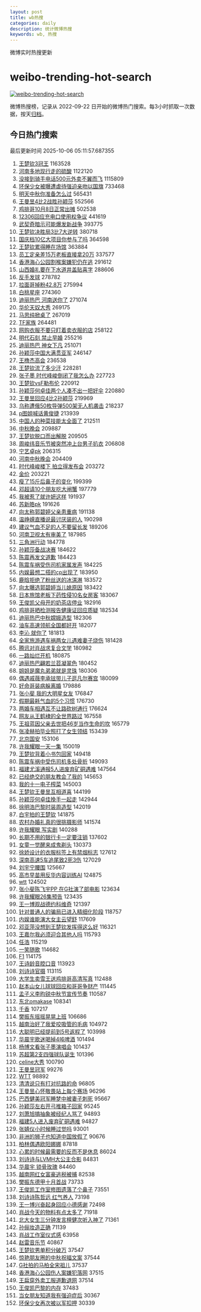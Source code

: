 ```yaml
---
layout: post
title: wb热搜
categories: daily
description: 统计微博热搜
keywords: wb, 热搜
---
```


微博实时热搜更新

# weibo-trending-hot-search

[![weibo-trending-hot-search](https://github.com/ameizi/weibo-trending-hot-search/actions/workflows/ci.yml/badge.svg)](https://github.com/ameizi/weibo-trending-hot-search/actions/workflows/ci.yml)

微博热搜榜，记录从 2022-09-22 日开始的微博热门搜索。每3小时抓取一次数据，按天[归档](./archives)。

## 今日热门搜索

<!-- BEGIN --> 
最后更新时间 2025-10-06 05:11:57.687355 
1. [王楚钦3冠王](https://s.weibo.com/weibo?q=%E7%8E%8B%E6%A5%9A%E9%92%A63%E5%86%A0%E7%8E%8B&t=31&band_rank=1&Refer=top) 1163528
1. [河南多地现行走的硫酸](https://s.weibo.com/weibo?q=%23%E6%B2%B3%E5%8D%97%E5%A4%9A%E5%9C%B0%E7%8E%B0%E8%A1%8C%E8%B5%B0%E7%9A%84%E7%A1%AB%E9%85%B8%23&t=31&band_rank=1&Refer=top) 1122120
1. [没接到骑手电话500元外卖不翼而飞](https://s.weibo.com/weibo?q=%23%E6%B2%A1%E6%8E%A5%E5%88%B0%E9%AA%91%E6%89%8B%E7%94%B5%E8%AF%9D500%E5%85%83%E5%A4%96%E5%8D%96%E4%B8%8D%E7%BF%BC%E8%80%8C%E9%A3%9E%23&t=31&band_rank=1&Refer=top) 1115809
1. [环保少女被曝遭虐待强迫亲吻以国旗](https://s.weibo.com/weibo?q=%23%E7%8E%AF%E4%BF%9D%E5%B0%91%E5%A5%B3%E8%A2%AB%E6%9B%9D%E9%81%AD%E8%99%90%E5%BE%85%E5%BC%BA%E8%BF%AB%E4%BA%B2%E5%90%BB%E4%BB%A5%E5%9B%BD%E6%97%97%23&t=31&band_rank=2&Refer=top) 733468
1. [明天中秋你准备怎么过](https://s.weibo.com/weibo?q=%23%E6%98%8E%E5%A4%A9%E4%B8%AD%E7%A7%8B%E4%BD%A0%E5%87%86%E5%A4%87%E6%80%8E%E4%B9%88%E8%BF%87%23&t=31&band_rank=3&Refer=top) 565431
1. [王曼昱4比2战胜孙颖莎](https://s.weibo.com/weibo?q=%23%E7%8E%8B%E6%9B%BC%E6%98%B14%E6%AF%942%E6%88%98%E8%83%9C%E5%AD%99%E9%A2%96%E8%8E%8E%23&t=31&band_rank=4&Refer=top) 552566
1. [鸡排哥10月8日正常出摊](https://s.weibo.com/weibo?q=%23%E9%B8%A1%E6%8E%92%E5%93%A510%E6%9C%888%E6%97%A5%E6%AD%A3%E5%B8%B8%E5%87%BA%E6%91%8A%23&t=31&band_rank=2&Refer=top) 502538
1. [12306回应充电口使用权争议](https://s.weibo.com/weibo?q=%2312306%E5%9B%9E%E5%BA%94%E5%85%85%E7%94%B5%E5%8F%A3%E4%BD%BF%E7%94%A8%E6%9D%83%E4%BA%89%E8%AE%AE%23&t=31&band_rank=5&Refer=top) 441619
1. [武契奇暗示可能爆发新战争](https://s.weibo.com/weibo?q=%23%E6%AD%A6%E5%A5%91%E5%A5%87%E6%9A%97%E7%A4%BA%E5%8F%AF%E8%83%BD%E7%88%86%E5%8F%91%E6%96%B0%E6%88%98%E4%BA%89%23&t=31&band_rank=1&Refer=top) 393775
1. [王楚钦决胜局3比7大逆转](https://s.weibo.com/weibo?q=%23%E7%8E%8B%E6%A5%9A%E9%92%A6%E5%86%B3%E8%83%9C%E5%B1%803%E6%AF%947%E5%A4%A7%E9%80%86%E8%BD%AC%23&t=31&band_rank=4&Refer=top) 380718
1. [国庆档10亿大项目你参与了吗](https://s.weibo.com/weibo?q=%23%E5%9B%BD%E5%BA%86%E6%A1%A310%E4%BA%BF%E5%A4%A7%E9%A1%B9%E7%9B%AE%E4%BD%A0%E5%8F%82%E4%B8%8E%E4%BA%86%E5%90%97%23&t=31&band_rank=3&Refer=top) 364598
1. [王楚钦累得睡在场馆](https://s.weibo.com/weibo?q=%E7%8E%8B%E6%A5%9A%E9%92%A6%E7%B4%AF%E5%BE%97%E7%9D%A1%E5%9C%A8%E5%9C%BA%E9%A6%86&t=31&band_rank=4&Refer=top) 363884
1. [员工定亲差15万老板直接拿20万](https://s.weibo.com/weibo?q=%23%E5%91%98%E5%B7%A5%E5%AE%9A%E4%BA%B2%E5%B7%AE15%E4%B8%87%E8%80%81%E6%9D%BF%E7%9B%B4%E6%8E%A5%E6%8B%BF20%E4%B8%87%23&t=31&band_rank=5&Refer=top) 337577
1. [香港海心公园割喉案嫌犯仍在逃](https://s.weibo.com/weibo?q=%23%E9%A6%99%E6%B8%AF%E6%B5%B7%E5%BF%83%E5%85%AC%E5%9B%AD%E5%89%B2%E5%96%89%E6%A1%88%E5%AB%8C%E7%8A%AF%E4%BB%8D%E5%9C%A8%E9%80%83%23&t=31&band_rank=6&Refer=top) 291612
1. [山西婚礼要在下水道井盖贴喜字](https://s.weibo.com/weibo?q=%23%E5%B1%B1%E8%A5%BF%E5%A9%9A%E7%A4%BC%E8%A6%81%E5%9C%A8%E4%B8%8B%E6%B0%B4%E9%81%93%E4%BA%95%E7%9B%96%E8%B4%B4%E5%96%9C%E5%AD%97%23&t=31&band_rank=7&Refer=top) 288606
1. [反手发球](https://s.weibo.com/weibo?q=%E5%8F%8D%E6%89%8B%E5%8F%91%E7%90%83&t=31&band_rank=6&Refer=top) 278782
1. [拉面哥掉粉42.8万](https://s.weibo.com/weibo?q=%23%E6%8B%89%E9%9D%A2%E5%93%A5%E6%8E%89%E7%B2%8942.8%E4%B8%87%23&t=31&band_rank=9&Refer=top) 275994
1. [白桃星座](https://s.weibo.com/weibo?q=%23%E7%99%BD%E6%A1%83%E6%98%9F%E5%BA%A7%23&t=31&band_rank=10&Refer=top) 274360
1. [迪丽热巴 河南送你了](https://s.weibo.com/weibo?q=%E8%BF%AA%E4%B8%BD%E7%83%AD%E5%B7%B4%20%E6%B2%B3%E5%8D%97%E9%80%81%E4%BD%A0%E4%BA%86&t=31&band_rank=11&Refer=top) 271074
1. [华伦天奴大秀](https://s.weibo.com/weibo?q=%E5%8D%8E%E4%BC%A6%E5%A4%A9%E5%A5%B4%E5%A4%A7%E7%A7%80&t=31&band_rank=12&Refer=top) 269175
1. [马思纯掀桌了](https://s.weibo.com/weibo?q=%E9%A9%AC%E6%80%9D%E7%BA%AF%E6%8E%80%E6%A1%8C%E4%BA%86&t=31&band_rank=12&Refer=top) 267019
1. [TF家族](https://s.weibo.com/weibo?q=TF%E5%AE%B6%E6%97%8F&t=31&band_rank=14&Refer=top) 264481
1. [网购衣服不要只盯着卖衣服的店](https://s.weibo.com/weibo?q=%23%E7%BD%91%E8%B4%AD%E8%A1%A3%E6%9C%8D%E4%B8%8D%E8%A6%81%E5%8F%AA%E7%9B%AF%E7%9D%80%E5%8D%96%E8%A1%A3%E6%9C%8D%E7%9A%84%E5%BA%97%23&t=31&band_rank=15&Refer=top) 258122
1. [明代石刻 禁止早婚](https://s.weibo.com/weibo?q=%E6%98%8E%E4%BB%A3%E7%9F%B3%E5%88%BB%20%E7%A6%81%E6%AD%A2%E6%97%A9%E5%A9%9A&t=31&band_rank=6&Refer=top) 255216
1. [迪丽热巴 神女下凡](https://s.weibo.com/weibo?q=%E8%BF%AA%E4%B8%BD%E7%83%AD%E5%B7%B4%20%E7%A5%9E%E5%A5%B3%E4%B8%8B%E5%87%A1&t=31&band_rank=11&Refer=top) 251071
1. [孙颖莎中国大满贯亚军](https://s.weibo.com/weibo?q=%23%E5%AD%99%E9%A2%96%E8%8E%8E%E4%B8%AD%E5%9B%BD%E5%A4%A7%E6%BB%A1%E8%B4%AF%E4%BA%9A%E5%86%9B%23&t=31&band_rank=7&Refer=top) 246147
1. [王橹杰高会](https://s.weibo.com/weibo?q=%E7%8E%8B%E6%A9%B9%E6%9D%B0%E9%AB%98%E4%BC%9A&t=31&band_rank=27&Refer=top) 236538
1. [王楚钦流了多少汗](https://s.weibo.com/weibo?q=%E7%8E%8B%E6%A5%9A%E9%92%A6%E6%B5%81%E4%BA%86%E5%A4%9A%E5%B0%91%E6%B1%97&t=31&band_rank=7&Refer=top) 228281
1. [张子墨 时代峰峻倒闭了我怎么办](https://s.weibo.com/weibo?q=%E5%BC%A0%E5%AD%90%E5%A2%A8%20%E6%97%B6%E4%BB%A3%E5%B3%B0%E5%B3%BB%E5%80%92%E9%97%AD%E4%BA%86%E6%88%91%E6%80%8E%E4%B9%88%E5%8A%9E&t=31&band_rank=18&Refer=top) 227723
1. [王楚钦vsF勒布伦](https://s.weibo.com/weibo?q=%E7%8E%8B%E6%A5%9A%E9%92%A6vsF%E5%8B%92%E5%B8%83%E4%BC%A6&t=31&band_rank=8&Refer=top) 220912
1. [孙颖莎何卓佳两个人凑不出一把好伞](https://s.weibo.com/weibo?q=%E5%AD%99%E9%A2%96%E8%8E%8E%E4%BD%95%E5%8D%93%E4%BD%B3%E4%B8%A4%E4%B8%AA%E4%BA%BA%E5%87%91%E4%B8%8D%E5%87%BA%E4%B8%80%E6%8A%8A%E5%A5%BD%E4%BC%9E&t=31&band_rank=19&Refer=top) 220880
1. [王曼昱回应4比2孙颖莎](https://s.weibo.com/weibo?q=%23%E7%8E%8B%E6%9B%BC%E6%98%B1%E5%9B%9E%E5%BA%944%E6%AF%942%E5%AD%99%E9%A2%96%E8%8E%8E%23&t=31&band_rank=9&Refer=top) 219969
1. [乌称遭俄50枚导弹500架无人机袭击](https://s.weibo.com/weibo?q=%23%E4%B9%8C%E7%A7%B0%E9%81%AD%E4%BF%8450%E6%9E%9A%E5%AF%BC%E5%BC%B9500%E6%9E%B6%E6%97%A0%E4%BA%BA%E6%9C%BA%E8%A2%AD%E5%87%BB%23&t=31&band_rank=10&Refer=top) 218237
1. [p图姐喊话黄俊捷](https://s.weibo.com/weibo?q=p%E5%9B%BE%E5%A7%90%E5%96%8A%E8%AF%9D%E9%BB%84%E4%BF%8A%E6%8D%B7&t=31&band_rank=13&Refer=top) 213939
1. [中国人的种菜技能太全面了](https://s.weibo.com/weibo?q=%23%E4%B8%AD%E5%9B%BD%E4%BA%BA%E7%9A%84%E7%A7%8D%E8%8F%9C%E6%8A%80%E8%83%BD%E5%A4%AA%E5%85%A8%E9%9D%A2%E4%BA%86%23&t=31&band_rank=14&Refer=top) 212511
1. [中秋晚会](https://s.weibo.com/weibo?q=%E4%B8%AD%E7%A7%8B%E6%99%9A%E4%BC%9A&t=31&band_rank=15&Refer=top) 209887
1. [王楚钦脱口而出解脱](https://s.weibo.com/weibo?q=%E7%8E%8B%E6%A5%9A%E9%92%A6%E8%84%B1%E5%8F%A3%E8%80%8C%E5%87%BA%E8%A7%A3%E8%84%B1&t=31&band_rank=16&Refer=top) 209505
1. [周峻纬音乐节被突然冲上台男子扒衣](https://s.weibo.com/weibo?q=%23%E5%91%A8%E5%B3%BB%E7%BA%AC%E9%9F%B3%E4%B9%90%E8%8A%82%E8%A2%AB%E7%AA%81%E7%84%B6%E5%86%B2%E4%B8%8A%E5%8F%B0%E7%94%B7%E5%AD%90%E6%89%92%E8%A1%A3%23&t=31&band_rank=40&Refer=top) 206808
1. [宁艺卓pk](https://s.weibo.com/weibo?q=%E5%AE%81%E8%89%BA%E5%8D%93pk&t=31&band_rank=18&Refer=top) 206315
1. [河南中秋晚会](https://s.weibo.com/weibo?q=%23%E6%B2%B3%E5%8D%97%E4%B8%AD%E7%A7%8B%E6%99%9A%E4%BC%9A%23&t=31&band_rank=19&Refer=top) 204409
1. [时代峰峻楼下 拍立得发布会](https://s.weibo.com/weibo?q=%E6%97%B6%E4%BB%A3%E5%B3%B0%E5%B3%BB%E6%A5%BC%E4%B8%8B%20%E6%8B%8D%E7%AB%8B%E5%BE%97%E5%8F%91%E5%B8%83%E4%BC%9A&t=31&band_rank=20&Refer=top) 203272
1. [金价](https://s.weibo.com/weibo?q=%E9%87%91%E4%BB%B7&t=31&band_rank=21&Refer=top) 203221
1. [瘦了15斤后鼻子的变化](https://s.weibo.com/weibo?q=%E7%98%A6%E4%BA%8615%E6%96%A4%E5%90%8E%E9%BC%BB%E5%AD%90%E7%9A%84%E5%8F%98%E5%8C%96&t=31&band_rank=22&Refer=top) 199399
1. [邓超请10个朋友吃大闸蟹](https://s.weibo.com/weibo?q=%23%E9%82%93%E8%B6%85%E8%AF%B710%E4%B8%AA%E6%9C%8B%E5%8F%8B%E5%90%83%E5%A4%A7%E9%97%B8%E8%9F%B9%23&t=31&band_rank=23&Refer=top) 197779
1. [我被惹了就许妍这样](https://s.weibo.com/weibo?q=%E6%88%91%E8%A2%AB%E6%83%B9%E4%BA%86%E5%B0%B1%E8%AE%B8%E5%A6%8D%E8%BF%99%E6%A0%B7&t=31&band_rank=20&Refer=top) 191937
1. [苏新皓pk](https://s.weibo.com/weibo?q=%E8%8B%8F%E6%96%B0%E7%9A%93pk&t=31&band_rank=24&Refer=top) 191626
1. [向太称郭碧婷父亲患重病](https://s.weibo.com/weibo?q=%23%E5%90%91%E5%A4%AA%E7%A7%B0%E9%83%AD%E7%A2%A7%E5%A9%B7%E7%88%B6%E4%BA%B2%E6%82%A3%E9%87%8D%E7%97%85%23&t=31&band_rank=25&Refer=top) 191138
1. [温峥嵘直播说最讨厌装的人](https://s.weibo.com/weibo?q=%23%E6%B8%A9%E5%B3%A5%E5%B5%98%E7%9B%B4%E6%92%AD%E8%AF%B4%E6%9C%80%E8%AE%A8%E5%8E%8C%E8%A3%85%E7%9A%84%E4%BA%BA%23&t=31&band_rank=21&Refer=top) 190298
1. [建议气血不足的人不要留长发](https://s.weibo.com/weibo?q=%23%E5%BB%BA%E8%AE%AE%E6%B0%94%E8%A1%80%E4%B8%8D%E8%B6%B3%E7%9A%84%E4%BA%BA%E4%B8%8D%E8%A6%81%E7%95%99%E9%95%BF%E5%8F%91%23&t=31&band_rank=22&Refer=top) 189206
1. [河南卫视太有审美了](https://s.weibo.com/weibo?q=%E6%B2%B3%E5%8D%97%E5%8D%AB%E8%A7%86%E5%A4%AA%E6%9C%89%E5%AE%A1%E7%BE%8E%E4%BA%86&t=31&band_rank=23&Refer=top) 187985
1. [三角洲行动](https://s.weibo.com/weibo?q=%E4%B8%89%E8%A7%92%E6%B4%B2%E8%A1%8C%E5%8A%A8&t=31&band_rank=8&Refer=top) 184778
1. [孙颖莎备战决赛](https://s.weibo.com/weibo?q=%E5%AD%99%E9%A2%96%E8%8E%8E%E5%A4%87%E6%88%98%E5%86%B3%E8%B5%9B&t=31&band_rank=9&Refer=top) 184622
1. [陈震再发文道歉](https://s.weibo.com/weibo?q=%23%E9%99%88%E9%9C%87%E5%86%8D%E5%8F%91%E6%96%87%E9%81%93%E6%AD%89%23&t=31&band_rank=10&Refer=top) 184423
1. [陈震车祸受伤司机家属发声](https://s.weibo.com/weibo?q=%23%E9%99%88%E9%9C%87%E8%BD%A6%E7%A5%B8%E5%8F%97%E4%BC%A4%E5%8F%B8%E6%9C%BA%E5%AE%B6%E5%B1%9E%E5%8F%91%E5%A3%B0%23&t=31&band_rank=11&Refer=top) 184225
1. [内娱最想二搭的cp出现了](https://s.weibo.com/weibo?q=%E5%86%85%E5%A8%B1%E6%9C%80%E6%83%B3%E4%BA%8C%E6%90%AD%E7%9A%84cp%E5%87%BA%E7%8E%B0%E4%BA%86&t=31&band_rank=12&Refer=top) 183950
1. [鹿晗拒绝了粉丝送的冰淇淋](https://s.weibo.com/weibo?q=%E9%B9%BF%E6%99%97%E6%8B%92%E7%BB%9D%E4%BA%86%E7%B2%89%E4%B8%9D%E9%80%81%E7%9A%84%E5%86%B0%E6%B7%87%E6%B7%8B&t=31&band_rank=13&Refer=top) 183572
1. [向太曝选郭碧婷当儿媳原因](https://s.weibo.com/weibo?q=%E5%90%91%E5%A4%AA%E6%9B%9D%E9%80%89%E9%83%AD%E7%A2%A7%E5%A9%B7%E5%BD%93%E5%84%BF%E5%AA%B3%E5%8E%9F%E5%9B%A0&t=31&band_rank=14&Refer=top) 183422
1. [日本旅馆老板下药性侵10名女房客](https://s.weibo.com/weibo?q=%23%E6%97%A5%E6%9C%AC%E6%97%85%E9%A6%86%E8%80%81%E6%9D%BF%E4%B8%8B%E8%8D%AF%E6%80%A7%E4%BE%B510%E5%90%8D%E5%A5%B3%E6%88%BF%E5%AE%A2%23&t=31&band_rank=15&Refer=top) 183067
1. [王俊凯父母开的奶茶店停业](https://s.weibo.com/weibo?q=%E7%8E%8B%E4%BF%8A%E5%87%AF%E7%88%B6%E6%AF%8D%E5%BC%80%E7%9A%84%E5%A5%B6%E8%8C%B6%E5%BA%97%E5%81%9C%E4%B8%9A&t=31&band_rank=16&Refer=top) 182916
1. [鸡排哥晒检测报告健康证回应质疑](https://s.weibo.com/weibo?q=%23%E9%B8%A1%E6%8E%92%E5%93%A5%E6%99%92%E6%A3%80%E6%B5%8B%E6%8A%A5%E5%91%8A%E5%81%A5%E5%BA%B7%E8%AF%81%E5%9B%9E%E5%BA%94%E8%B4%A8%E7%96%91%23&t=31&band_rank=17&Refer=top) 182534
1. [迪丽热巴中秋嫦娥造型](https://s.weibo.com/weibo?q=%E8%BF%AA%E4%B8%BD%E7%83%AD%E5%B7%B4%E4%B8%AD%E7%A7%8B%E5%AB%A6%E5%A8%A5%E9%80%A0%E5%9E%8B&t=31&band_rank=18&Refer=top) 182306
1. [油车高速领航全国都好开](https://s.weibo.com/weibo?q=%23%E6%B2%B9%E8%BD%A6%E9%AB%98%E9%80%9F%E9%A2%86%E8%88%AA%E5%85%A8%E5%9B%BD%E9%83%BD%E5%A5%BD%E5%BC%80%23&t=31&band_rank=19&Refer=top) 182077
1. [李沁 就你了](https://s.weibo.com/weibo?q=%E6%9D%8E%E6%B2%81%20%E5%B0%B1%E4%BD%A0%E4%BA%86&t=31&band_rank=20&Refer=top) 181813
1. [全家旅游遇车祸两女儿遇难妻子烧伤](https://s.weibo.com/weibo?q=%23%E5%85%A8%E5%AE%B6%E6%97%85%E6%B8%B8%E9%81%87%E8%BD%A6%E7%A5%B8%E4%B8%A4%E5%A5%B3%E5%84%BF%E9%81%87%E9%9A%BE%E5%A6%BB%E5%AD%90%E7%83%A7%E4%BC%A4%23&t=31&band_rank=22&Refer=top) 181428
1. [腾讯对肖战求复合文学](https://s.weibo.com/weibo?q=%23%E8%85%BE%E8%AE%AF%E5%AF%B9%E8%82%96%E6%88%98%E6%B1%82%E5%A4%8D%E5%90%88%E6%96%87%E5%AD%A6%23&t=31&band_rank=23&Refer=top) 180982
1. [一路灿烂开机](https://s.weibo.com/weibo?q=%23%E4%B8%80%E8%B7%AF%E7%81%BF%E7%83%82%E5%BC%80%E6%9C%BA%23&t=31&band_rank=24&Refer=top) 180875
1. [迪丽热巴翩若兰苕凝翠色](https://s.weibo.com/weibo?q=%23%E8%BF%AA%E4%B8%BD%E7%83%AD%E5%B7%B4%E7%BF%A9%E8%8B%A5%E5%85%B0%E8%8B%95%E5%87%9D%E7%BF%A0%E8%89%B2%23&t=31&band_rank=25&Refer=top) 180452
1. [姐姐是魔丸弟弟就是灵珠](https://s.weibo.com/weibo?q=%E5%A7%90%E5%A7%90%E6%98%AF%E9%AD%94%E4%B8%B8%E5%BC%9F%E5%BC%9F%E5%B0%B1%E6%98%AF%E7%81%B5%E7%8F%A0&t=31&band_rank=26&Refer=top) 180306
1. [偶遇戚薇李承铉带儿子逛凡尔赛宫](https://s.weibo.com/weibo?q=%23%E5%81%B6%E9%81%87%E6%88%9A%E8%96%87%E6%9D%8E%E6%89%BF%E9%93%89%E5%B8%A6%E5%84%BF%E5%AD%90%E9%80%9B%E5%87%A1%E5%B0%94%E8%B5%9B%E5%AE%AB%23&t=31&band_rank=27&Refer=top) 180099
1. [好命哥装病躲离婚](https://s.weibo.com/weibo?q=%23%E5%A5%BD%E5%91%BD%E5%93%A5%E8%A3%85%E7%97%85%E8%BA%B2%E7%A6%BB%E5%A9%9A%23&t=31&band_rank=28&Refer=top) 179886
1. [张小斐 我的大明星女友](https://s.weibo.com/weibo?q=%E5%BC%A0%E5%B0%8F%E6%96%90%20%E6%88%91%E7%9A%84%E5%A4%A7%E6%98%8E%E6%98%9F%E5%A5%B3%E5%8F%8B&t=31&band_rank=29&Refer=top) 176847
1. [假期最耗气血的5个习惯](https://s.weibo.com/weibo?q=%23%E5%81%87%E6%9C%9F%E6%9C%80%E8%80%97%E6%B0%94%E8%A1%80%E7%9A%845%E4%B8%AA%E4%B9%A0%E6%83%AF%23&t=31&band_rank=30&Refer=top) 176730
1. [两婚车相遇互不让路砍树通行](https://s.weibo.com/weibo?q=%23%E4%B8%A4%E5%A9%9A%E8%BD%A6%E7%9B%B8%E9%81%87%E4%BA%92%E4%B8%8D%E8%AE%A9%E8%B7%AF%E7%A0%8D%E6%A0%91%E9%80%9A%E8%A1%8C%23&t=31&band_rank=31&Refer=top) 176624
1. [网友从王鹤棣的全世界路过](https://s.weibo.com/weibo?q=%E7%BD%91%E5%8F%8B%E4%BB%8E%E7%8E%8B%E9%B9%A4%E6%A3%A3%E7%9A%84%E5%85%A8%E4%B8%96%E7%95%8C%E8%B7%AF%E8%BF%87&t=31&band_rank=24&Refer=top) 167558
1. [王祖蓝因父亲去世把46岁当作生命的坎](https://s.weibo.com/weibo?q=%E7%8E%8B%E7%A5%96%E8%93%9D%E5%9B%A0%E7%88%B6%E4%BA%B2%E5%8E%BB%E4%B8%96%E6%8A%8A46%E5%B2%81%E5%BD%93%E4%BD%9C%E7%94%9F%E5%91%BD%E7%9A%84%E5%9D%8E&t=31&band_rank=32&Refer=top) 165779
1. [张凌赫拍毕业照打了女生领结](https://s.weibo.com/weibo?q=%E5%BC%A0%E5%87%8C%E8%B5%AB%E6%8B%8D%E6%AF%95%E4%B8%9A%E7%85%A7%E6%89%93%E4%BA%86%E5%A5%B3%E7%94%9F%E9%A2%86%E7%BB%93&t=31&band_rank=28&Refer=top) 153439
1. [北京国安](https://s.weibo.com/weibo?q=%E5%8C%97%E4%BA%AC%E5%9B%BD%E5%AE%89&t=31&band_rank=25&Refer=top) 153106
1. [许我耀眼一天一集](https://s.weibo.com/weibo?q=%23%E8%AE%B8%E6%88%91%E8%80%80%E7%9C%BC%E4%B8%80%E5%A4%A9%E4%B8%80%E9%9B%86%23&t=31&band_rank=29&Refer=top) 150019
1. [王楚钦背着小书包回家](https://s.weibo.com/weibo?q=%E7%8E%8B%E6%A5%9A%E9%92%A6%E8%83%8C%E7%9D%80%E5%B0%8F%E4%B9%A6%E5%8C%85%E5%9B%9E%E5%AE%B6&t=31&band_rank=26&Refer=top) 149418
1. [陈震车祸中受伤司机多处骨折](https://s.weibo.com/weibo?q=%23%E9%99%88%E9%9C%87%E8%BD%A6%E7%A5%B8%E4%B8%AD%E5%8F%97%E4%BC%A4%E5%8F%B8%E6%9C%BA%E5%A4%9A%E5%A4%84%E9%AA%A8%E6%8A%98%23&t=31&band_rank=33&Refer=top) 149093
1. [福建尤溪通报5人进废弃矿硐遇难](https://s.weibo.com/weibo?q=%23%E7%A6%8F%E5%BB%BA%E5%B0%A4%E6%BA%AA%E9%80%9A%E6%8A%A55%E4%BA%BA%E8%BF%9B%E5%BA%9F%E5%BC%83%E7%9F%BF%E7%A1%90%E9%81%87%E9%9A%BE%23&t=31&band_rank=2&Refer=top) 147564
1. [已经绝交的朋友教会了我的](https://s.weibo.com/weibo?q=%E5%B7%B2%E7%BB%8F%E7%BB%9D%E4%BA%A4%E7%9A%84%E6%9C%8B%E5%8F%8B%E6%95%99%E4%BC%9A%E4%BA%86%E6%88%91%E7%9A%84&t=31&band_rank=27&Refer=top) 145653
1. [我的十一电子榨菜](https://s.weibo.com/weibo?q=%23%E6%88%91%E7%9A%84%E5%8D%81%E4%B8%80%E7%94%B5%E5%AD%90%E6%A6%A8%E8%8F%9C%23&t=31&band_rank=30&Refer=top) 145003
1. [王楚钦王曼昱互相道喜](https://s.weibo.com/weibo?q=%E7%8E%8B%E6%A5%9A%E9%92%A6%E7%8E%8B%E6%9B%BC%E6%98%B1%E4%BA%92%E7%9B%B8%E9%81%93%E5%96%9C&t=31&band_rank=31&Refer=top) 144199
1. [孙颖莎何卓佳挽手一起走](https://s.weibo.com/weibo?q=%E5%AD%99%E9%A2%96%E8%8E%8E%E4%BD%95%E5%8D%93%E4%BD%B3%E6%8C%BD%E6%89%8B%E4%B8%80%E8%B5%B7%E8%B5%B0&t=31&band_rank=32&Refer=top) 142944
1. [徐明浩巴黎时装周造型](https://s.weibo.com/weibo?q=%E5%BE%90%E6%98%8E%E6%B5%A9%E5%B7%B4%E9%BB%8E%E6%97%B6%E8%A3%85%E5%91%A8%E9%80%A0%E5%9E%8B&t=31&band_rank=34&Refer=top) 142019
1. [白宇拍的王楚钦](https://s.weibo.com/weibo?q=%E7%99%BD%E5%AE%87%E6%8B%8D%E7%9A%84%E7%8E%8B%E6%A5%9A%E9%92%A6&t=31&band_rank=35&Refer=top) 141875
1. [农村办婚礼真的很挑摄影师](https://s.weibo.com/weibo?q=%E5%86%9C%E6%9D%91%E5%8A%9E%E5%A9%9A%E7%A4%BC%E7%9C%9F%E7%9A%84%E5%BE%88%E6%8C%91%E6%91%84%E5%BD%B1%E5%B8%88&t=31&band_rank=33&Refer=top) 141574
1. [许我耀眼 写实剧](https://s.weibo.com/weibo?q=%E8%AE%B8%E6%88%91%E8%80%80%E7%9C%BC%20%E5%86%99%E5%AE%9E%E5%89%A7&t=31&band_rank=36&Refer=top) 140288
1. [长期不用的银行卡一定要注销](https://s.weibo.com/weibo?q=%E9%95%BF%E6%9C%9F%E4%B8%8D%E7%94%A8%E7%9A%84%E9%93%B6%E8%A1%8C%E5%8D%A1%E4%B8%80%E5%AE%9A%E8%A6%81%E6%B3%A8%E9%94%80&t=31&band_rank=34&Refer=top) 137602
1. [女童一觉醒来成鬼剃头](https://s.weibo.com/weibo?q=%23%E5%A5%B3%E7%AB%A5%E4%B8%80%E8%A7%89%E9%86%92%E6%9D%A5%E6%88%90%E9%AC%BC%E5%89%83%E5%A4%B4%23&t=31&band_rank=28&Refer=top) 130373
1. [徐娇设计的衣服标签上有禁烟标志](https://s.weibo.com/weibo?q=%E5%BE%90%E5%A8%87%E8%AE%BE%E8%AE%A1%E7%9A%84%E8%A1%A3%E6%9C%8D%E6%A0%87%E7%AD%BE%E4%B8%8A%E6%9C%89%E7%A6%81%E7%83%9F%E6%A0%87%E5%BF%97&t=31&band_rank=37&Refer=top) 127612
1. [深南高速5车追尾致2死3伤](https://s.weibo.com/weibo?q=%23%E6%B7%B1%E5%8D%97%E9%AB%98%E9%80%9F5%E8%BD%A6%E8%BF%BD%E5%B0%BE%E8%87%B42%E6%AD%BB3%E4%BC%A4%23&t=31&band_rank=38&Refer=top) 127029
1. [刘宇宁腰围](https://s.weibo.com/weibo?q=%E5%88%98%E5%AE%87%E5%AE%81%E8%85%B0%E5%9B%B4&t=31&band_rank=39&Refer=top) 125667
1. [高市早苗用反华内容训练AI](https://s.weibo.com/weibo?q=%23%E9%AB%98%E5%B8%82%E6%97%A9%E8%8B%97%E7%94%A8%E5%8F%8D%E5%8D%8E%E5%86%85%E5%AE%B9%E8%AE%AD%E7%BB%83AI%23&t=31&band_rank=30&Refer=top) 124875
1. [wtt](https://s.weibo.com/weibo?q=wtt&t=31&band_rank=4&Refer=top) 124502
1. [张小斐陈飞宇PP 在G社演了部电影](https://s.weibo.com/weibo?q=%E5%BC%A0%E5%B0%8F%E6%96%90%E9%99%88%E9%A3%9E%E5%AE%87PP%20%E5%9C%A8G%E7%A4%BE%E6%BC%94%E4%BA%86%E9%83%A8%E7%94%B5%E5%BD%B1&t=31&band_rank=41&Refer=top) 123634
1. [许我耀眼26集预告](https://s.weibo.com/weibo?q=%23%E8%AE%B8%E6%88%91%E8%80%80%E7%9C%BC26%E9%9B%86%E9%A2%84%E5%91%8A%23&t=31&band_rank=31&Refer=top) 123435
1. [王一博观战德约科维奇](https://s.weibo.com/weibo?q=%23%E7%8E%8B%E4%B8%80%E5%8D%9A%E8%A7%82%E6%88%98%E5%BE%B7%E7%BA%A6%E7%A7%91%E7%BB%B4%E5%A5%87%23&t=31&band_rank=35&Refer=top) 121397
1. [针对普通人的骗局已进入精细化阶段](https://s.weibo.com/weibo?q=%E9%92%88%E5%AF%B9%E6%99%AE%E9%80%9A%E4%BA%BA%E7%9A%84%E9%AA%97%E5%B1%80%E5%B7%B2%E8%BF%9B%E5%85%A5%E7%B2%BE%E7%BB%86%E5%8C%96%E9%98%B6%E6%AE%B5&t=31&band_rank=42&Refer=top) 118757
1. [内娱谁能演大女主云望舒](https://s.weibo.com/weibo?q=%E5%86%85%E5%A8%B1%E8%B0%81%E8%83%BD%E6%BC%94%E5%A4%A7%E5%A5%B3%E4%B8%BB%E4%BA%91%E6%9C%9B%E8%88%92&t=31&band_rank=43&Refer=top) 117609
1. [邓亚萍没想到王楚钦发挥得这么好](https://s.weibo.com/weibo?q=%23%E9%82%93%E4%BA%9A%E8%90%8D%E6%B2%A1%E6%83%B3%E5%88%B0%E7%8E%8B%E6%A5%9A%E9%92%A6%E5%8F%91%E6%8C%A5%E5%BE%97%E8%BF%99%E4%B9%88%E5%A5%BD%23&t=31&band_rank=37&Refer=top) 116321
1. [王嘉尔我必须迎合其他人吗](https://s.weibo.com/weibo?q=%E7%8E%8B%E5%98%89%E5%B0%94%E6%88%91%E5%BF%85%E9%A1%BB%E8%BF%8E%E5%90%88%E5%85%B6%E4%BB%96%E4%BA%BA%E5%90%97&t=31&band_rank=34&Refer=top) 115793
1. [任浩](https://s.weibo.com/weibo?q=%E4%BB%BB%E6%B5%A9&t=31&band_rank=38&Refer=top) 115219
1. [一笑随歌](https://s.weibo.com/weibo?q=%E4%B8%80%E7%AC%91%E9%9A%8F%E6%AD%8C&t=31&band_rank=35&Refer=top) 114682
1. [F1](https://s.weibo.com/weibo?q=F1&t=31&band_rank=39&Refer=top) 114175
1. [王诗龄音腔口音](https://s.weibo.com/weibo?q=%23%E7%8E%8B%E8%AF%97%E9%BE%84%E9%9F%B3%E8%85%94%E5%8F%A3%E9%9F%B3%23&t=31&band_rank=40&Refer=top) 113923
1. [刘诗诗官摄](https://s.weibo.com/weibo?q=%23%E5%88%98%E8%AF%97%E8%AF%97%E5%AE%98%E6%91%84%23&t=31&band_rank=41&Refer=top) 113115
1. [大学生卖雪王送鸡排哥高清写真](https://s.weibo.com/weibo?q=%23%E5%A4%A7%E5%AD%A6%E7%94%9F%E5%8D%96%E9%9B%AA%E7%8E%8B%E9%80%81%E9%B8%A1%E6%8E%92%E5%93%A5%E9%AB%98%E6%B8%85%E5%86%99%E7%9C%9F%23&t=31&band_rank=36&Refer=top) 112488
1. [赵本山女儿球球回应和哥哥争财产](https://s.weibo.com/weibo?q=%23%E8%B5%B5%E6%9C%AC%E5%B1%B1%E5%A5%B3%E5%84%BF%E7%90%83%E7%90%83%E5%9B%9E%E5%BA%94%E5%92%8C%E5%93%A5%E5%93%A5%E4%BA%89%E8%B4%A2%E4%BA%A7%23&t=31&band_rank=42&Refer=top) 111445
1. [孟子义李昀锐中秋节宣传节奏](https://s.weibo.com/weibo?q=%23%E5%AD%9F%E5%AD%90%E4%B9%89%E6%9D%8E%E6%98%80%E9%94%90%E4%B8%AD%E7%A7%8B%E8%8A%82%E5%AE%A3%E4%BC%A0%E8%8A%82%E5%A5%8F%23&t=31&band_rank=44&Refer=top) 110587
1. [东北omakase](https://s.weibo.com/weibo?q=%E4%B8%9C%E5%8C%97omakase&t=31&band_rank=45&Refer=top) 108341
1. [千香](https://s.weibo.com/weibo?q=%E5%8D%83%E9%A6%99&t=31&band_rank=37&Refer=top) 107217
1. [樊振东摇摇晃晃上班](https://s.weibo.com/weibo?q=%E6%A8%8A%E6%8C%AF%E4%B8%9C%E6%91%87%E6%91%87%E6%99%83%E6%99%83%E4%B8%8A%E7%8F%AD&t=31&band_rank=38&Refer=top) 106686
1. [越南治好了我爱咬吸管的毛病](https://s.weibo.com/weibo?q=%23%E8%B6%8A%E5%8D%97%E6%B2%BB%E5%A5%BD%E4%BA%86%E6%88%91%E7%88%B1%E5%92%AC%E5%90%B8%E7%AE%A1%E7%9A%84%E6%AF%9B%E7%97%85%23&t=31&band_rank=46&Refer=top) 104972
1. [大聪明已经提前到5号返程了](https://s.weibo.com/weibo?q=%23%E5%A4%A7%E8%81%AA%E6%98%8E%E5%B7%B2%E7%BB%8F%E6%8F%90%E5%89%8D%E5%88%B05%E5%8F%B7%E8%BF%94%E7%A8%8B%E4%BA%86%23&t=31&band_rank=47&Refer=top) 103998
1. [华晨宇歌迷喝掉4吨啤酒](https://s.weibo.com/weibo?q=%E5%8D%8E%E6%99%A8%E5%AE%87%E6%AD%8C%E8%BF%B7%E5%96%9D%E6%8E%894%E5%90%A8%E5%95%A4%E9%85%92&t=31&band_rank=45&Refer=top) 101494
1. [杨博文看张子墨演唱会](https://s.weibo.com/weibo?q=%23%E6%9D%A8%E5%8D%9A%E6%96%87%E7%9C%8B%E5%BC%A0%E5%AD%90%E5%A2%A8%E6%BC%94%E5%94%B1%E4%BC%9A%23&t=31&band_rank=48&Refer=top) 101437
1. [苏超第2支四强球队诞生](https://s.weibo.com/weibo?q=%23%E8%8B%8F%E8%B6%85%E7%AC%AC2%E6%94%AF%E5%9B%9B%E5%BC%BA%E7%90%83%E9%98%9F%E8%AF%9E%E7%94%9F%23&t=31&band_rank=39&Refer=top) 101396
1. [celine大秀](https://s.weibo.com/weibo?q=celine%E5%A4%A7%E7%A7%80&t=31&band_rank=46&Refer=top) 100790
1. [王曼昱冠军](https://s.weibo.com/weibo?q=%E7%8E%8B%E6%9B%BC%E6%98%B1%E5%86%A0%E5%86%9B&t=31&band_rank=47&Refer=top) 99276
1. [WTT](https://s.weibo.com/weibo?q=WTT&t=31&band_rank=48&Refer=top) 98892
1. [清清说只有打对抗路的命](https://s.weibo.com/weibo?q=%23%E6%B8%85%E6%B8%85%E8%AF%B4%E5%8F%AA%E6%9C%89%E6%89%93%E5%AF%B9%E6%8A%97%E8%B7%AF%E7%9A%84%E5%91%BD%23&t=31&band_rank=49&Refer=top) 96805
1. [王曼昱心怀敬畏站上每个赛场](https://s.weibo.com/weibo?q=%E7%8E%8B%E6%9B%BC%E6%98%B1%E5%BF%83%E6%80%80%E6%95%AC%E7%95%8F%E7%AB%99%E4%B8%8A%E6%AF%8F%E4%B8%AA%E8%B5%9B%E5%9C%BA&t=31&band_rank=50&Refer=top) 96296
1. [巴西健美冠军睡梦中被妻子刺死](https://s.weibo.com/weibo?q=%23%E5%B7%B4%E8%A5%BF%E5%81%A5%E7%BE%8E%E5%86%A0%E5%86%9B%E7%9D%A1%E6%A2%A6%E4%B8%AD%E8%A2%AB%E5%A6%BB%E5%AD%90%E5%88%BA%E6%AD%BB%23&t=31&band_rank=41&Refer=top) 95667
1. [孙颖莎左右开弓推箱子回家](https://s.weibo.com/weibo?q=%E5%AD%99%E9%A2%96%E8%8E%8E%E5%B7%A6%E5%8F%B3%E5%BC%80%E5%BC%93%E6%8E%A8%E7%AE%B1%E5%AD%90%E5%9B%9E%E5%AE%B6&t=31&band_rank=42&Refer=top) 95245
1. [刘萧旭搞抽象被经纪人骂了](https://s.weibo.com/weibo?q=%E5%88%98%E8%90%A7%E6%97%AD%E6%90%9E%E6%8A%BD%E8%B1%A1%E8%A2%AB%E7%BB%8F%E7%BA%AA%E4%BA%BA%E9%AA%82%E4%BA%86&t=31&band_rank=44&Refer=top) 94893
1. [福建5人进入废弃矿硐遇难](https://s.weibo.com/weibo?q=%23%E7%A6%8F%E5%BB%BA5%E4%BA%BA%E8%BF%9B%E5%85%A5%E5%BA%9F%E5%BC%83%E7%9F%BF%E7%A1%90%E9%81%87%E9%9A%BE%23&t=31&band_rank=6&Refer=top) 94827
1. [张婧仪小时候睡过觉吗](https://s.weibo.com/weibo?q=%E5%BC%A0%E5%A9%A7%E4%BB%AA%E5%B0%8F%E6%97%B6%E5%80%99%E7%9D%A1%E8%BF%87%E8%A7%89%E5%90%97&t=31&band_rank=49&Refer=top) 93001
1. [非洲的狮子也知道中国放假了](https://s.weibo.com/weibo?q=%E9%9D%9E%E6%B4%B2%E7%9A%84%E7%8B%AE%E5%AD%90%E4%B9%9F%E7%9F%A5%E9%81%93%E4%B8%AD%E5%9B%BD%E6%94%BE%E5%81%87%E4%BA%86&t=31&band_rank=50&Refer=top) 90676
1. [柏林偶遇欧阳娜娜](https://s.weibo.com/weibo?q=%E6%9F%8F%E6%9E%97%E5%81%B6%E9%81%87%E6%AC%A7%E9%98%B3%E5%A8%9C%E5%A8%9C&t=31&band_rank=45&Refer=top) 87818
1. [心累的时候最需要的反而不是休息](https://s.weibo.com/weibo?q=%23%E5%BF%83%E7%B4%AF%E7%9A%84%E6%97%B6%E5%80%99%E6%9C%80%E9%9C%80%E8%A6%81%E7%9A%84%E5%8F%8D%E8%80%8C%E4%B8%8D%E6%98%AF%E4%BC%91%E6%81%AF%23&t=31&band_rank=46&Refer=top) 86024
1. [刘诗诗与LVMH大公主合影](https://s.weibo.com/weibo?q=%E5%88%98%E8%AF%97%E8%AF%97%E4%B8%8ELVMH%E5%A4%A7%E5%85%AC%E4%B8%BB%E5%90%88%E5%BD%B1&t=31&band_rank=47&Refer=top) 84831
1. [华晨宇 锁骨玫瑰](https://s.weibo.com/weibo?q=%E5%8D%8E%E6%99%A8%E5%AE%87%20%E9%94%81%E9%AA%A8%E7%8E%AB%E7%91%B0&t=31&band_rank=48&Refer=top) 84460
1. [越南网红女富豪逃税被捕](https://s.weibo.com/weibo?q=%23%E8%B6%8A%E5%8D%97%E7%BD%91%E7%BA%A2%E5%A5%B3%E5%AF%8C%E8%B1%AA%E9%80%83%E7%A8%8E%E8%A2%AB%E6%8D%95%23&t=31&band_rank=49&Refer=top) 82538
1. [樊振东德甲十月首战](https://s.weibo.com/weibo?q=%23%E6%A8%8A%E6%8C%AF%E4%B8%9C%E5%BE%B7%E7%94%B2%E5%8D%81%E6%9C%88%E9%A6%96%E6%88%98%23&t=31&band_rank=10&Refer=top) 73733
1. [王俊凯工作室修图遗落了个鼻子](https://s.weibo.com/weibo?q=%E7%8E%8B%E4%BF%8A%E5%87%AF%E5%B7%A5%E4%BD%9C%E5%AE%A4%E4%BF%AE%E5%9B%BE%E9%81%97%E8%90%BD%E4%BA%86%E4%B8%AA%E9%BC%BB%E5%AD%90&t=31&band_rank=11&Refer=top) 73551
1. [刘诗诗陈哲远 红气养人](https://s.weibo.com/weibo?q=%E5%88%98%E8%AF%97%E8%AF%97%E9%99%88%E5%93%B2%E8%BF%9C%20%E7%BA%A2%E6%B0%94%E5%85%BB%E4%BA%BA&t=31&band_rank=12&Refer=top) 73198
1. [王一博兴奋起身回应小德感谢](https://s.weibo.com/weibo?q=%E7%8E%8B%E4%B8%80%E5%8D%9A%E5%85%B4%E5%A5%8B%E8%B5%B7%E8%BA%AB%E5%9B%9E%E5%BA%94%E5%B0%8F%E5%BE%B7%E6%84%9F%E8%B0%A2&t=31&band_rank=14&Refer=top) 72498
1. [肖战今天的物料有点太多了](https://s.weibo.com/weibo?q=%23%E8%82%96%E6%88%98%E4%BB%8A%E5%A4%A9%E7%9A%84%E7%89%A9%E6%96%99%E6%9C%89%E7%82%B9%E5%A4%AA%E5%A4%9A%E4%BA%86%23&t=31&band_rank=16&Refer=top) 71918
1. [北大女生三分钟发言檀健次听入神了](https://s.weibo.com/weibo?q=%E5%8C%97%E5%A4%A7%E5%A5%B3%E7%94%9F%E4%B8%89%E5%88%86%E9%92%9F%E5%8F%91%E8%A8%80%E6%AA%80%E5%81%A5%E6%AC%A1%E5%90%AC%E5%85%A5%E7%A5%9E%E4%BA%86&t=31&band_rank=17&Refer=top) 71361
1. [孙俪妆造正确](https://s.weibo.com/weibo?q=%E5%AD%99%E4%BF%AA%E5%A6%86%E9%80%A0%E6%AD%A3%E7%A1%AE&t=31&band_rank=18&Refer=top) 71139
1. [肖战工作室仪式感](https://s.weibo.com/weibo?q=%23%E8%82%96%E6%88%98%E5%B7%A5%E4%BD%9C%E5%AE%A4%E4%BB%AA%E5%BC%8F%E6%84%9F%23&t=31&band_rank=21&Refer=top) 63958
1. [赵雷音乐节](https://s.weibo.com/weibo?q=%E8%B5%B5%E9%9B%B7%E9%9F%B3%E4%B9%90%E8%8A%82&t=31&band_rank=30&Refer=top) 40867
1. [王楚钦男单积分破万](https://s.weibo.com/weibo?q=%E7%8E%8B%E6%A5%9A%E9%92%A6%E7%94%B7%E5%8D%95%E7%A7%AF%E5%88%86%E7%A0%B4%E4%B8%87&t=31&band_rank=34&Refer=top) 37547
1. [惊艳朋友圈的中秋祝福文案](https://s.weibo.com/weibo?q=%23%E6%83%8A%E8%89%B3%E6%9C%8B%E5%8F%8B%E5%9C%88%E7%9A%84%E4%B8%AD%E7%A7%8B%E7%A5%9D%E7%A6%8F%E6%96%87%E6%A1%88%23&t=31&band_rank=35&Refer=top) 37544
1. [G社拍的马柏全宋祖儿](https://s.weibo.com/weibo?q=%23G%E7%A4%BE%E6%8B%8D%E7%9A%84%E9%A9%AC%E6%9F%8F%E5%85%A8%E5%AE%8B%E7%A5%96%E5%84%BF%23&t=31&band_rank=37&Refer=top) 37537
1. [香港海心公园伤人案嫌犯落网](https://s.weibo.com/weibo?q=%23%E9%A6%99%E6%B8%AF%E6%B5%B7%E5%BF%83%E5%85%AC%E5%9B%AD%E4%BC%A4%E4%BA%BA%E6%A1%88%E5%AB%8C%E7%8A%AF%E8%90%BD%E7%BD%91%23&t=31&band_rank=41&Refer=top) 37515
1. [王扁穿外卖工服道歉退网](https://s.weibo.com/weibo?q=%23%E7%8E%8B%E6%89%81%E7%A9%BF%E5%A4%96%E5%8D%96%E5%B7%A5%E6%9C%8D%E9%81%93%E6%AD%89%E9%80%80%E7%BD%91%23&t=31&band_rank=42&Refer=top) 37514
1. [王俊凯巴黎的内存](https://s.weibo.com/weibo?q=%23%E7%8E%8B%E4%BF%8A%E5%87%AF%E5%B7%B4%E9%BB%8E%E7%9A%84%E5%86%85%E5%AD%98%23&t=31&band_rank=49&Refer=top) 37483
1. [当女朋友知道我有强迫症后](https://s.weibo.com/weibo?q=%E5%BD%93%E5%A5%B3%E6%9C%8B%E5%8F%8B%E7%9F%A5%E9%81%93%E6%88%91%E6%9C%89%E5%BC%BA%E8%BF%AB%E7%97%87%E5%90%8E&t=31&band_rank=31&Refer=top) 30367
1. [环保少女再次被以军扣押](https://s.weibo.com/weibo?q=%23%E7%8E%AF%E4%BF%9D%E5%B0%91%E5%A5%B3%E5%86%8D%E6%AC%A1%E8%A2%AB%E4%BB%A5%E5%86%9B%E6%89%A3%E6%8A%BC%23&t=31&band_rank=32&Refer=top) 30339
<!-- END -->
